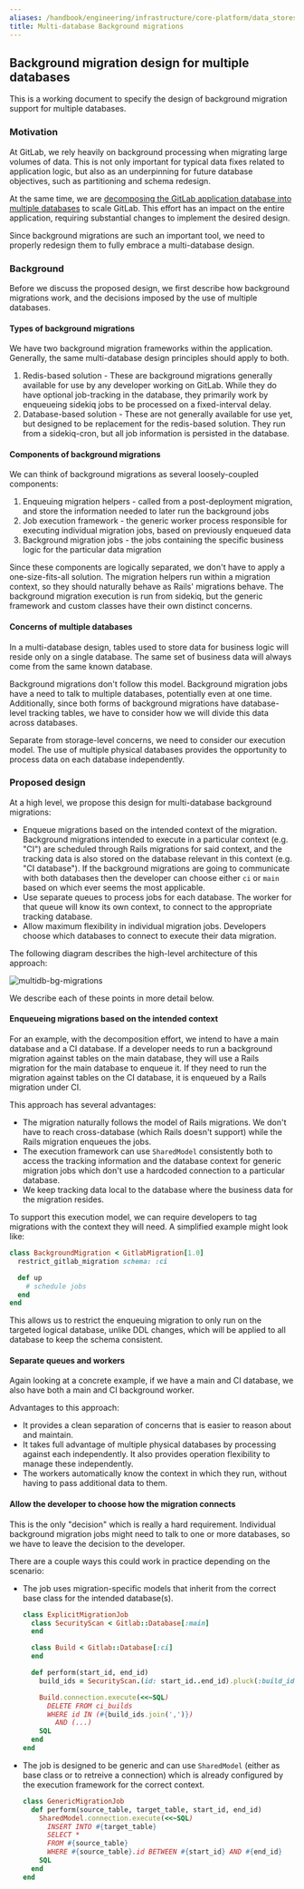 ```yaml
---
aliases: /handbook/engineering/infrastructure/core-platform/data_stores/database/doc/multidb-bg-migrations.html
title: Multi-database Background migrations
---
```


## Background migration design for multiple databases

This is a working document to specify the design of background migration support for multiple databases.

### Motivation

At GitLab, we rely heavily on background processing when migrating large volumes of data. This is not only important for typical data fixes related to application logic, but also as an underpinning for future database objectives, such as partitioning and schema redesign.

At the same time, we are [decomposing the GitLab application database into multiple databases](https://gitlab.com/groups/gitlab-org/-/epics/6168) to scale GitLab. This effort has an impact on the entire application, requiring substantial changes to implement the desired design.

Since background migrations are such an important tool, we need to properly redesign them to fully embrace a multi-database design.

### Background

Before we discuss the proposed design, we first describe how background migrations work, and the decisions imposed by the use of multiple databases.

#### Types of background migrations

We have two background migration frameworks within the application. Generally, the same multi-database design principles should apply to both.

1. Redis-based solution - These are background migrations generally available for use by any developer working on GitLab. While they do have optional job-tracking in the database, they primarily work by enqueueing sidekiq jobs to be processed on a fixed-interval delay.
1. Database-based solution - These are not generally available for use yet, but designed to be replacement for the redis-based solution. They run from a sidekiq-cron, but all job information is persisted in the database.

#### Components of background migrations

We can think of background migrations as several loosely-coupled components:

1. Enqueuing migration helpers - called from a post-deployment migration, and store the information needed to later run the background jobs
1. Job execution framework - the generic worker process responsible for executing individual migration jobs, based on previously enqueued data
1. Background migration jobs - the jobs containing the specific business logic for the particular data migration

Since these components are logically separated, we don't have to apply a one-size-fits-all solution. The migration helpers run within a migration context, so they should naturally behave as Rails' migrations behave. The background migration execution is run from sidekiq, but the generic framework and custom classes have their own distinct concerns.

#### Concerns of multiple databases

In a multi-database design, tables used to store data for business logic will reside only on a single database. The same set of business data will always come from the same known database.

Background migrations don't follow this model. Background migration jobs have a need to talk to multiple databases, potentially even at one time. Additionally, since both forms of background migrations have database-level tracking tables, we have to consider how we will divide this data across databases.

Separate from storage-level concerns, we need to consider our execution model. The use of multiple physical databases provides the opportunity to process data on each database independently.

### Proposed design

At a high level, we propose this design for multi-database background migrations:

- Enqueue migrations based on the intended context of the migration. Background migrations intended to execute in a particular context (e.g. "CI") are scheduled through Rails migrations for said context, and the tracking data is also stored on the database relevant in this context (e.g. "CI database"). If the background migrations are going to communicate with both databases then the developer can choose either `ci` or `main` based on which ever seems the most applicable.
- Use separate queues to process jobs for each database. The worker for that queue will know its own context, to connect to the appropriate tracking database.
- Allow maximum flexibility in individual migration jobs. Developers choose which databases to connect to execute their data migration.

The following diagram describes the high-level architecture of this approach:

![multidb-bg-migrations](multidb-bg-migrations.png)

We describe each of these points in more detail below.

#### Enqueueing migrations based on the intended context

For an example, with the decomposition effort, we intend to have a main database and a CI database. If a developer needs to run a background migration against tables on the main database, they will use a Rails migration for the main database to enqueue it. If they need to run the migration against tables on the CI database, it is enqueued by a Rails migration under CI.

This approach has several advantages:

- The migration naturally follows the model of Rails migrations. We don't have to reach cross-database (which Rails doesn't support) while the Rails migration enqueues the jobs.
- The execution framework can use `SharedModel` consistently both to access the tracking information and the database context for generic migration jobs which don't use a hardcoded connection to a particular database.
- We keep tracking data local to the database where the business data for the migration resides.

To support this execution model, we can require developers to tag migrations with the context they will need. A simplified example might look like:

```ruby
class BackgroundMigration < GitlabMigration[1.0]
  restrict_gitlab_migration schema: :ci

  def up
    # schedule jobs
  end
end
```

This allows us to restrict the enqueuing migration to only run on the targeted logical database, unlike DDL changes, which will be applied to all database to keep the schema consistent.

#### Separate queues and workers

Again looking at a concrete example, if we have a main and CI database, we also have both a main and CI background worker.

Advantages to this approach:

- It provides a clean separation of concerns that is easier to reason about and maintain.
- It takes full advantage of multiple physical databases by processing against each independently. It also provides operation flexibility to manage these independently.
- The workers automatically know the context in which they run, without having to pass additional data to them.

#### Allow the developer to choose how the migration connects

This is the only "decision" which is really a hard requirement. Individual background migration jobs might need to talk to one or more databases, so we have to leave the decision to the developer.

There are a couple ways this could work in practice depending on the scenario:

- The job uses migration-specific models that inherit from the correct base class for the intended database(s).

  ```ruby
  class ExplicitMigrationJob
    class SecurityScan < Gitlab::Database[:main]
    end

    class Build < Gitlab::Database[:ci]
    end

    def perform(start_id, end_id)
      build_ids = SecurityScan.(id: start_id..end_id).pluck(:build_id)

      Build.connection.execute(<<~SQL)
        DELETE FROM ci_builds
        WHERE id IN (#{build_ids.join(',')})
          AND (...)
      SQL
    end
  end
  ```

- The job is designed to be generic and can use `SharedModel` (either as base class or to retreive a connection) which is already configured by the execution framework for the correct context.

  ```ruby
  class GenericMigrationJob
    def perform(source_table, target_table, start_id, end_id)
      SharedModel.connection.execute(<<~SQL)
        INSERT INTO #{target_table}
        SELECT *
        FROM #{source_table}
        WHERE #{source_table}.id BETWEEN #{start_id} AND #{end_id}
      SQL
    end
  end
  ```
